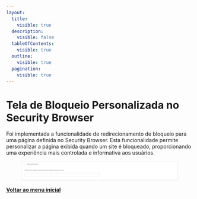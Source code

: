 ```yaml
---
layout:
  title:
    visible: true
  description:
    visible: false
  tableOfContents:
    visible: true
  outline:
    visible: true
  pagination:
    visible: true
---
```


# Tela de Bloqueio Personalizada no Security Browser

Foi implementada a funcionalidade de redirecionamento de bloqueio para uma página definida no Security Browser. Esta funcionalidade permite personalizar a página exibida quando um site é bloqueado, proporcionando uma experiência mais controlada e informativa aos usuários.

<figure><img src="../../.gitbook/assets/image (8) (1).png" alt=""><figcaption></figcaption></figure>

[**Voltar ao menu inicial**](./)

